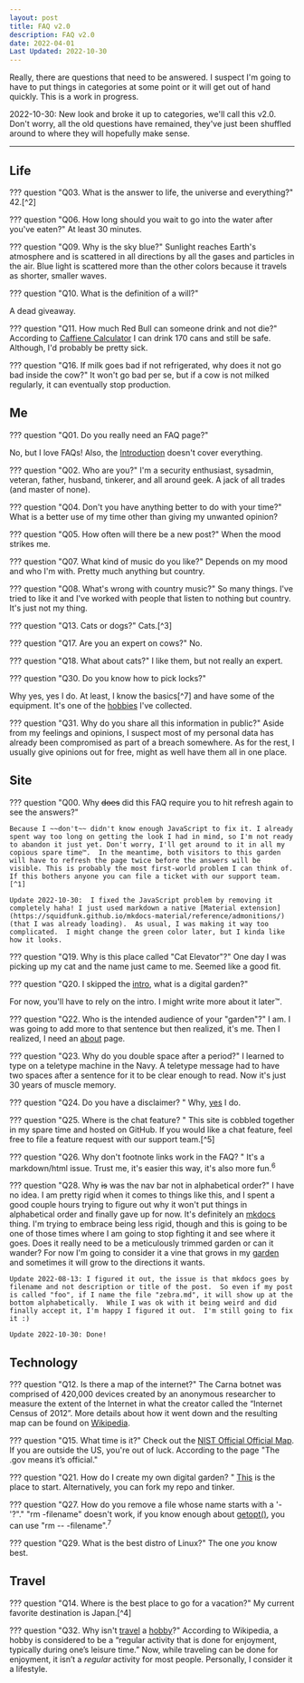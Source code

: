 ```yaml
---
layout: post
title: FAQ v2.0
description: FAQ v2.0
date: 2022-04-01
Last Updated: 2022-10-30
---
```


Really, there are questions that need to be answered. I suspect I'm going to have to put things in categories at some point or it will get out of hand quickly.  This is a work in progress.

2022-10-30: New look and broke it up to categories, we'll call this v2.0.  Don't worry, all the old questions have remained, they've just been shuffled around to where they will hopefully make sense.

***

## Life

??? question "Q03. What is the answer to life, the universe and everything?"
    42.[^2]

??? question "Q06. How long should you wait to go into the water after you've eaten?"
    At least 30 minutes.

??? question "Q09. Why is the sky blue?"
    Sunlight reaches Earth's atmosphere and is scattered in all directions by all the gases and particles in the air. Blue light is scattered more than the other colors because it travels as shorter, smaller waves.

??? question "Q10. What is the definition of a will?"
    <div id="Q10"></div>A dead giveaway.

??? question "Q11. How much Red Bull can someone drink and not die?"
    According to [Caffiene Calculator](https://www.caffeineinformer.com/death-by-caffeine") I can drink 170 cans and still be safe.  Although, I'd probably be pretty sick.

??? question "Q16. If milk goes bad if not refrigerated, why does it not go bad inside the cow?"
    It won't go bad per se, but if a cow is not milked regularly, it can eventually stop production.


## Me

??? question "Q01. Do you really need an FAQ page?"
    <div id="Q01">No, but I love FAQs!  Also, the <a href="/">Introduction</a> doesn't cover everything.

??? question "Q02. Who are you?"
    I'm a security enthusiast, sysadmin, veteran, father, husband, tinkerer, and all around geek. A jack of all trades (and master of none).

??? question "Q04. Don't you have anything better to do with your time?"
    What is a better use of my time other than giving my unwanted opinion?

??? question "Q05. How often will there be a new post?"
    When the mood strikes me.

??? question "Q07. What kind of music do you like?"
    Depends on my mood and who I'm with.  Pretty much anything but country.

??? question "Q08. What's wrong with country music?"
    So many things. I've tried to like it and I've worked with people that listen to nothing but country. It's just not my thing.

??? question "Q13. Cats or dogs?"
    Cats.[^3]

??? question "Q17. Are you an expert on cows?"
    No.

??? question "Q18. What about cats?"
    I like them, but not really an expert.

??? question "Q30. Do you know how to pick locks?"
    <div id="Q30"></div>Why yes, yes I do. At least, I know the basics[^7] and have some of the equipment.  It's one of the [hobbies](/hobbies/) I've collected.

??? question "Q31. Why do you share all this information in public?"
    Aside from my feelings and opinions, I suspect most of my personal data has already been compromised as part of a breach somewhere.  As for the rest, I usually give opinions out for free, might as well have them all in one place.


## Site

??? question "Q00. Why ~~does~~ did this FAQ require you to hit refresh again to see the answers?"

    Because I ~~don't~~ didn't know enough JavaScript to fix it. I already spent way too long on getting the look I had in mind, so I'm not ready to abandon it just yet. Don't worry, I'll get around to it in all my copious spare time™.  In the meantime, both visitors to this garden will have to refresh the page twice before the answers will be visible. This is probably the most first-world problem I can think of. If this bothers anyone you can file a ticket with our support team.[^1]

    Update 2022-10-30:  I fixed the JavaScript problem by removing it completely haha! I just used markdown a native [Material extension](https://squidfunk.github.io/mkdocs-material/reference/admonitions/) (that I was already loading).  As usual, I was making it way too complicated.  I might change the green color later, but I kinda like how it looks.

??? question "Q19. Why is this place called "Cat Elevator"?"
    One day I was picking up my cat and the name just came to me.  Seemed like a good fit.

??? question "Q20. I skipped the [intro](/), what is a digital garden?"
    <div id="Q20"></div> For now, you'll have to rely on the intro. I might write more about it later™.

??? question "Q22. Who is the intended audience of your "garden"?"
    I am.  I was going to add more to that sentence but then realized, it's me. Then I realized, I need an [about](/about/) page.

??? question "Q23. Why do you double space after a period?"
    I learned to type on a teletype machine in the Navy.  A teletype message had to have two spaces after a sentence for it to be clear enough to read.  Now it's just 30 years of muscle memory.

??? question "Q24. Do you have a disclaimer? "
    Why, [yes](/about/) I do.

??? question "Q25. Where is the chat feature? "
    This site is cobbled together in my spare time and hosted on GitHub. If you would like a chat feature, feel free to file a feature request with our support team.[^5]

??? question "Q26. Why don't footnote links work in the FAQ? "
    It's a markdown/html issue.  Trust me, it's easier this way, it's also more fun.<sup>6</sup>

??? question "Q28. Why ~~is~~ was the nav bar not in alphabetical order?"
    I have no idea.  I am pretty rigid when it comes to things like this, and I spent a good couple hours trying to figure out why it won't put things in alphabetical order and finally gave up for now.  It's definitely an [mkdocs](https://www.mkdocs.org) thing.  I'm trying to embrace being less rigid, though and this is going to be one of those times where I am going to stop fighting it and see where it goes.  Does it really need to be a meticulously trimmed garden or can it wander?  For now I'm going to consider it a vine that grows in my [garden](/) and sometimes it will grow to the directions it wants.

    Update 2022-08-13: I figured it out, the issue is that mkdocs goes by filename and not description or title of the post.  So even if my post is called "foo", if I name the file "zebra.md", it will show up at the bottom alphabetically.  While I was ok with it being weird and did finally accept it, I'm happy I figured it out.  I'm still going to fix it :)

    Update 2022-10-30: Done!

## Technology

??? question "Q12. Is there a map of the internet?"
    The Carna botnet was comprised of 420,000 devices created by an anonymous researcher to measure the extent of the Internet in what the creator called the “Internet Census of 2012”.  More details about how it went down and the resulting map can be found on [Wikipedia](https://en.wikipedia.org/wiki/Carna_botnet).

??? question "Q15. What time is it?"
    Check out the [NIST Official Official Map](https://www.time.gov/).  If you are outside the US, you're out of luck.  According to the page "The .gov means it’s official."

??? question "Q21. How do I create my own digital garden? "
    [This](https://lyz-code.github.io/blue-book/#make-your-own-digital-garden) is the place to start.  Alternatively, you can fork my repo and tinker.

??? question "Q27. How do you remove a file whose name starts with a '-'?"."
    "rm -filename" doesn't work, if you know enough about [getopt()](/tech/unix/getopts/)</a>, you can use "rm -- -filename".<sup>7</sup>

??? question "Q29. What is the best distro of Linux?"
    The one *you* know best.



## Travel

??? question "Q14. Where is the best place to go for a vacation?"
    My current favorite destination is Japan.[^4]

??? question "Q32. Why isn't [travel](/travel/) a [hobby](/hobbies/)?"
    According to Wikipedia, a hobby is considered to be a “regular activity that is done for enjoyment, typically during one’s leisure time.” Now, while traveling can be done for enjoyment, it isn’t a *regular* activity for most people. Personally, I consider it a lifestyle. 



[^Q00]: [Q00] To reach our support team, please use the chat feature.
[^Q03]: [Q03] From Hitchhiker's Guide to the Galaxy by Douglas Adams.
[^Q13]: [Q13] I started out as a dog person, but I've had good luck with cats.
[^Q14]: [Q14] I haven't been *everywhere* yet.
[^Q25]: [Q25] See footnote for Q00 above.
[^Q26]: [Q26] Fun, as in, not my problem.
[^Q30]: [Q30] I've picked a Master Lock #3 -> #6 and a few others.  Best thing to do while on a long call!
